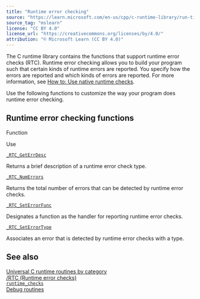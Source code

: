```yaml
---
title: "Runtime error checking"
source: "https://learn.microsoft.com/en-us/cpp/c-runtime-library/run-time-error-checking?view=msvc-170"
source_tag: "mslearn"
license: "CC BY 4.0"
license_url: "https://creativecommons.org/licenses/by/4.0/"
attribution: "© Microsoft Learn (CC BY 4.0)"
---
```

The C runtime library contains the functions that support runtime error checks (RTC). Runtime error checking allows you to build your program such that certain kinds of runtime errors are reported. You specify how the errors are reported and which kinds of errors are reported. For more information, see [How to: Use native runtime checks](https://learn.microsoft.com/en-us/visualstudio/debugger/how-to-use-native-run-time-checks).

Use the following functions to customize the way your program does runtime error checking.

## Runtime error checking functions

Function

Use

[`_RTC_GetErrDesc`](https://learn.microsoft.com/en-us/cpp/c-runtime-library/reference/rtc-geterrdesc?view=msvc-170)

Returns a brief description of a runtime error check type.

[`_RTC_NumErrors`](https://learn.microsoft.com/en-us/cpp/c-runtime-library/reference/rtc-numerrors?view=msvc-170)

Returns the total number of errors that can be detected by runtime error checks.

[`_RTC_SetErrorFunc`](https://learn.microsoft.com/en-us/cpp/c-runtime-library/reference/rtc-seterrorfunc?view=msvc-170)

Designates a function as the handler for reporting runtime error checks.

[`_RTC_SetErrorType`](https://learn.microsoft.com/en-us/cpp/c-runtime-library/reference/rtc-seterrortype?view=msvc-170)

Associates an error that is detected by runtime error checks with a type.

## See also

[Universal C runtime routines by category](https://learn.microsoft.com/en-us/cpp/c-runtime-library/run-time-routines-by-category?view=msvc-170)  
[/RTC (Runtime error checks)](https://learn.microsoft.com/en-us/cpp/build/reference/rtc-run-time-error-checks?view=msvc-170)  
[`runtime_checks`](https://learn.microsoft.com/en-us/cpp/preprocessor/runtime-checks?view=msvc-170)  
[Debug routines](https://learn.microsoft.com/en-us/cpp/c-runtime-library/debug-routines?view=msvc-170)
